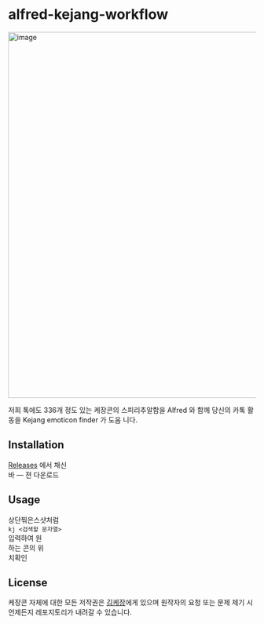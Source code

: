 # alfred-kejang-workflow

<img width="746" alt="image" src="https://user-images.githubusercontent.com/26380261/187373246-2f606ab6-5071-4069-8c75-28a1de455c4c.png">

저희 톡에도 336개 정도 있는 케장콘의 스피리추알함을 Alfred 와 함께 당신의 카톡 활동을 Kejang emoticon finder 가 도움 니다.

## Installation
[Releases](https://github.com/Sn-Kinos/alfred-kejang-workflow/releases) 에서 채신<br>바 — 젼 다운로드

## Usage

상단찎은스샷처럼<br>`kj <검색할 문자열>`<br>입력하여 원<br>하는 콘의 위<br>치확인

## License
케장콘 자체에 대한 모든 저작권은 [김케장](https://www.twitch.tv/k_kejang)에게 있으며 원작자의 요청 또는 문제 제기 시 언제든지 레포지토리가 내려갈 수 있습니다.
